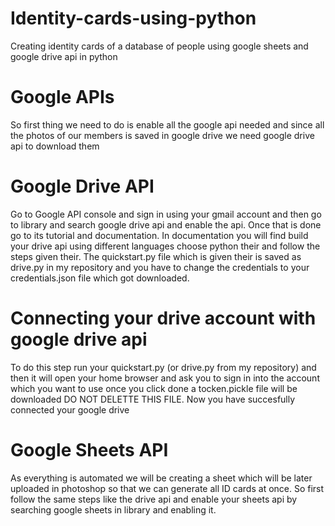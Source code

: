 # Identity-cards-using-python
Creating identity cards of a database of people using google sheets and google drive api in python
# Google APIs 
So first thing we need to do is enable all the google api needed and since all the photos of our members is saved in google drive we need google drive api to download them
# Google Drive API
Go to Google API console and sign in using your gmail account and then go to library and search google drive api and enable the api. Once that is done go to its tutorial and documentation.
In documentation you will find build your drive api using different languages choose python their and follow the steps given their.
The quickstart.py file which is given their is saved as drive.py in my repository and you have to change the credentials to your credentials.json file which got downloaded.
# Connecting your drive account with google drive api
To do this step run your quickstart.py (or drive.py from my repository) and then it will open your home browser and ask you to sign in into the account which you want to use once you click done a tocken.pickle file will be downloaded DO NOT DELETTE THIS FILE. Now you have succesfully connected your google drive
# Google Sheets API 
As everything is automated we will be creating a sheet which will be later uploaded in photoshop so that we can generate all ID cards at once.
So first follow the same steps like the drive api and enable your sheets api by searching google sheets in library and enabling it.

